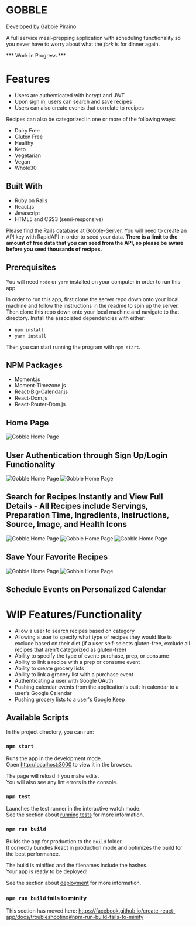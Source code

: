 # GOBBLE
Developed by Gabbie Piraino

A full service meal-prepping application with scheduling functionality so you never have to worry about what the <i>fork</i> is for dinner again.

*** Work in Progress ***

# Features

* Users are authenticated with bcrypt and JWT
* Upon sign in, users can search and save recipes
* Users can also create events that correlate to recipes

Recipes can also be categorized in one or more of the following ways:

* Dairy Free
* Gluten Free
* Healthy
* Keto
* Vegetarian
* Vegan
* Whole30

## Built With

* Ruby on Rails
* React.js
* Javascript
* HTML5 and CSS3 (semi-responsive)

Please find the Rails database at [Gobble-Server](https://github.com/pirainogi/gobble-server). You will need to create an API key with RapidAPI in order to seed your data. **There is a limit to the amount of free data that you can seed from the API, so please be aware before you seed thousands of recipes.**

## Prerequisites

You will need `node` or `yarn` installed on your computer in order to run this app.

In order to run this app, first clone the server repo down onto your local machine and follow the instructions in the readme to spin up the server. Then clone this repo down onto your local machine and navigate to that directory. Install the associated dependencies with either:
* `npm install`
* `yarn install`

Then you can start running the program with `npm start`.

## NPM Packages
* Moment.js
* Moment-Timezone.js
* React-Big-Calendar.js
* React-Dom.js
* React-Router-Dom.js


## Home Page
![Gobble Home Page](https://raw.githubusercontent.com/pirainogi/gobble-client/master/public/gobble_home.png)

## User Authentication through Sign Up/Login Functionality

![Gobble Home Page](https://raw.githubusercontent.com/pirainogi/gobble-client/master/public/gobble-signup.png)
![Gobble Home Page](https://raw.githubusercontent.com/pirainogi/gobble-client/master/public/gobble-login.png)

## Search for Recipes Instantly and View Full Details - All Recipes include Servings, Preparation Time, Ingredients, Instructions, Source, Image, and Health Icons 

![Gobble Home Page](https://raw.githubusercontent.com/pirainogi/gobble-client/master/public/gobble-search.png)
![Gobble Home Page](https://raw.githubusercontent.com/pirainogi/gobble-client/master/public/gobble-live_search.png)
![Gobble Home Page](https://raw.githubusercontent.com/pirainogi/gobble-client/master/public/gobble-recipe_view.png)

## Save Your Favorite Recipes

![Gobble Home Page](https://raw.githubusercontent.com/pirainogi/gobble-client/master/public/gobble-recipebox.png)
![Gobble Home Page](https://raw.githubusercontent.com/pirainogi/gobble-client/master/public/gobble-recipebox_view.png)

## Schedule Events on Personalized Calendar

# WIP Features/Functionality

* Allow a user to search recipes based on category
* Allowing a user to specify what type of recipes they would like to exclude based on their diet (if a user self-selects gluten-free, exclude all recipes that aren't categorized as gluten-free)
* Ability to specify the type of event: purchase, prep, or consume
* Ability to link a recipe with a prep or consume event
* Ability to create grocery lists
* Ability to link a grocery list with a purchase event
* Authenticating a user with Google OAuth
* Pushing calendar events from the application's built in calendar to a user's Google Calendar
* Pushing grocery lists to a user's Google Keep


## Available Scripts

In the project directory, you can run:

### `npm start`

Runs the app in the development mode.<br>
Open [http://localhost:3000](http://localhost:3000) to view it in the browser.

The page will reload if you make edits.<br>
You will also see any lint errors in the console.

### `npm test`

Launches the test runner in the interactive watch mode.<br>
See the section about [running tests](https://facebook.github.io/create-react-app/docs/running-tests) for more information.

### `npm run build`

Builds the app for production to the `build` folder.<br>
It correctly bundles React in production mode and optimizes the build for the best performance.

The build is minified and the filenames include the hashes.<br>
Your app is ready to be deployed!

See the section about [deployment](https://facebook.github.io/create-react-app/docs/deployment) for more information.

### `npm run build` fails to minify

This section has moved here: https://facebook.github.io/create-react-app/docs/troubleshooting#npm-run-build-fails-to-minify
